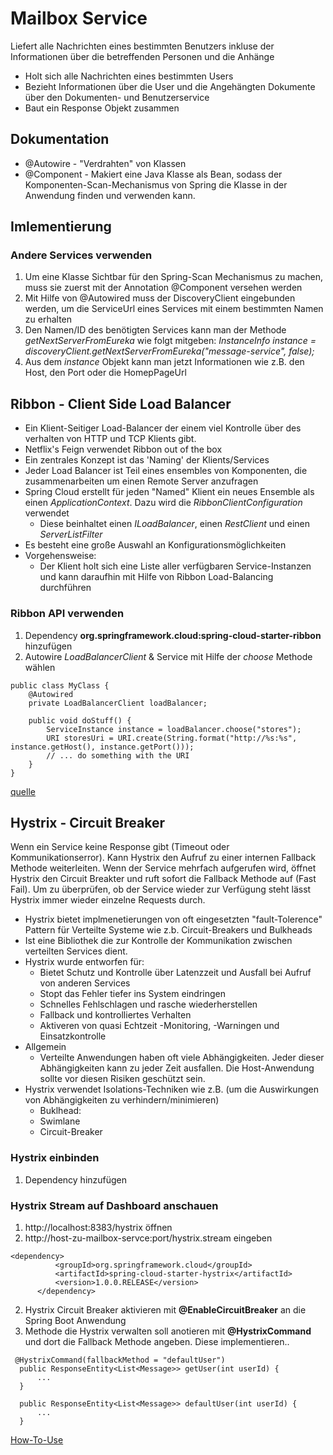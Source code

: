 # Mailbox Service
Liefert alle Nachrichten eines bestimmten Benutzers inkluse der Informationen über die betreffenden Personen und die Anhänge

- Holt sich alle Nachrichten eines bestimmten Users
- Bezieht Informationen über die User und die Angehängten Dokumente über den Dokumenten- und Benutzerservice
- Baut ein Response Objekt zusammen

## Dokumentation
- @Autowire - "Verdrahten" von Klassen 
- @Component - Makiert eine Java Klasse als Bean, sodass der Komponenten-Scan-Mechanismus von Spring die Klasse in der Anwendung finden und verwenden kann.

## Imlementierung

### Andere Services verwenden
1. Um eine Klasse Sichtbar für den Spring-Scan Mechanismus zu machen, muss sie zuerst mit der Annotation @Component versehen werden
2. Mit Hilfe von @Autowired muss der DiscoveryClient eingebunden werden, um die ServiceUrl eines Services mit einem bestimmten Namen zu erhalten
3. Den Namen/ID des benötigten Services kann man der Methode *getNextServerFromEureka* wie folgt mitgeben: *InstanceInfo instance = discoveryClient.getNextServerFromEureka("message-service", false);*
4. Aus dem *instance* Objekt kann man jetzt Informationen wie z.B. den Host, den Port oder die HomepPageUrl


## Ribbon - Client Side Load Balancer
- Ein Klient-Seitiger Load-Balancer der einem viel Kontrolle über des verhalten von HTTP und TCP Klients gibt.
- Netflix's Feign verwendet Ribbon out of the box
- Ein zentrales Konzept ist das 'Naming' der Klients/Services
- Jeder Load Balancer ist Teil eines ensembles von Komponenten, die zusammenarbeiten um einen Remote Server anzufragen
- Spring Cloud erstellt für jeden "Named" Klient ein neues Ensemble als einen *ApplicationContext*. Dazu wird die *RibbonClientConfiguration* verwendet
  - Diese beinhaltet einen *ILoadBalancer*, einen *RestClient* und einen *ServerListFilter*
- Es besteht eine große Auswahl an Konfigurationsmöglichkeiten
- Vorgehensweise:
  - Der Klient holt sich eine Liste aller verfügbaren Service-Instanzen und kann daraufhin mit Hilfe von Ribbon Load-Balancing durchführen

### Ribbon API verwenden 
1. Dependency **org.springframework.cloud:spring-cloud-starter-ribbon** hinzufügen
2. Autowire *LoadBalancerClient* & Service mit Hilfe der *choose* Methode wählen
```
public class MyClass {
    @Autowired
    private LoadBalancerClient loadBalancer;

    public void doStuff() {
        ServiceInstance instance = loadBalancer.choose("stores");
        URI storesUri = URI.create(String.format("http://%s:%s", instance.getHost(), instance.getPort()));
        // ... do something with the URI
    }
}
```
[quelle](http://projects.spring.io/spring-cloud/spring-cloud.html#spring-cloud-ribbon)

## Hystrix - Circuit Breaker
Wenn ein Service keine Response gibt (Timeout oder Kommunikationserror). Kann Hystrix den Aufruf zu einer internen Fallback Methode weiterleiten. Wenn der Service mehrfach aufgerufen wird, öffnet Hystrix den Circuit Breakter und ruft sofort die Fallback Methode auf (Fast Fail). Um zu überprüfen, ob der Service wieder zur Verfügung steht lässt Hystrix immer wieder einzelne Requests durch.
- Hystrix bietet implmenetierungen von oft eingesetzten "fault-Tolerence" Pattern für Verteilte Systeme wie z.b. Circuit-Breakers und Bulkheads
- Ist eine Bibliothek die zur Kontrolle der Kommunikation zwischen verteilten Services dient.
- Hystrix wurde entworfen für:
  - Bietet Schutz und Kontrolle über Latenzzeit und Ausfall bei Aufruf von anderen Services 
  - Stopt das Fehler tiefer ins System eindringen
  - Schnelles Fehlschlagen und rasche wiederherstellen
  - Fallback und kontrolliertes Verhalten
  - Aktiveren von quasi Echtzeit -Monitoring, -Warningen und Einsatzkontrolle
- Allgemein
  - Verteilte Anwendungen haben oft viele Abhängigkeiten. Jeder dieser Abhängigkeiten kann zu jeder Zeit ausfallen. Die Host-Anwendung sollte vor diesen Risiken geschützt sein. 
- Hystrix verwendet Isolations-Techniken wie z.B. (um die Auswirkungen von Abhängigkeiten zu verhindern/minimieren)
  - Buklhead:
  - Swimlane
  - Circuit-Breaker

  
### Hystrix einbinden 
1. Dependency hinzufügen

### Hystrix Stream auf Dashboard anschauen
1. http://localhost:8383/hystrix öffnen
2. http://host-zu-mailbox-servce:port/hystrix.stream eingeben

  ```
 <dependency>
			<groupId>org.springframework.cloud</groupId>
			<artifactId>spring-cloud-starter-hystrix</artifactId>
			<version>1.0.0.RELEASE</version>
		</dependency>
  ```
  
2. Hystrix Circuit Breaker aktivieren mit **@EnableCircuitBreaker** an die Spring Boot Anwendung
3. Methode die Hystrix verwalten soll anotieren mit **@HystrixCommand** und dort die Fallback Methode angeben. Diese implementieren..

  ```
   @HystrixCommand(fallbackMethod = "defaultUser")
    public ResponseEntity<List<Message>> getUser(int userId) {
        ...
    }
    
    public ResponseEntity<List<Message>> defaultUser(int userId) {
        ...
    }
  ```
  
[How-To-Use](https://github.com/Netflix/Hystrix/wiki/How-To-Use)
